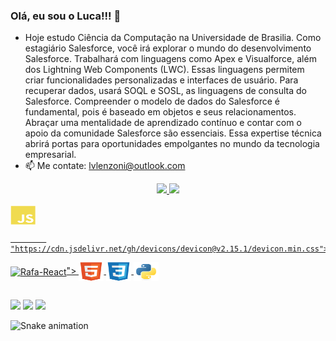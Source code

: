 ### Olá, eu sou o Luca!!! 👋
- Hoje estudo Ciência da Computação na Universidade de Brasilia.
Como estagiário Salesforce, você irá explorar o mundo do desenvolvimento Salesforce. Trabalhará com linguagens como Apex e Visualforce, além dos Lightning Web Components (LWC). Essas linguagens permitem criar funcionalidades personalizadas e interfaces de usuário. Para recuperar dados, usará SOQL e SOSL, as linguagens de consulta do Salesforce. Compreender o modelo de dados do Salesforce é fundamental, pois é baseado em objetos e seus relacionamentos. Abraçar uma mentalidade de aprendizado contínuo e contar com o apoio da comunidade Salesforce são essenciais. Essa expertise técnica abrirá portas para oportunidades empolgantes no mundo da tecnologia empresarial.
- 📫 Me contate: lvlenzoni@outlook.com

<div align="center">
  <a href="https://github.com/lucaverdade">
  <img height="180em" src="https://github-readme-stats.vercel.app/api?username=lucaverdade&show_icons=true&theme=dracula&include_all_commits=true&count_private=true"/>
  <img height="180em" src="https://github-readme-stats.vercel.app/api/top-langs/?username=lucaverdade&layout=compact&langs_count=7&theme=dracula"/>
</div>
<div style="display: inline_block"><br>
  <img align="center" alt="Rafa-Js" height="30" width="40" src="https://raw.githubusercontent.com/devicons/devicon/master/icons/javascript/javascript-plain.svg">
 
            "https://cdn.jsdelivr.net/gh/devicons/devicon@v2.15.1/devicon.min.css">
          
  <img align="center" alt="Rafa-React" height="30" width="40" src="https://cdn.jsdelivr.net/gh/devicons/devicon@v2.15.1/devicon.min.css">">
  <img align="center" alt="Rafa-HTML" height="30" width="40" src="https://raw.githubusercontent.com/devicons/devicon/master/icons/html5/html5-original.svg">
  <img align="center" alt="Rafa-CSS" height="30" width="40" src="https://raw.githubusercontent.com/devicons/devicon/master/icons/css3/css3-original.svg">
  <img align="center" alt="Rafa-Python" height="30" width="40" src="https://raw.githubusercontent.com/devicons/devicon/master/icons/python/python-original.svg">
  

  
  ##
 
<div> 

  <a href="https://instagram.com/lucaverdade" target="_blank" ><img src="https://img.shields.io/badge/-Instagram-%23E4405F?style=for-the-badge&logo=instagram&logoColor=white" target="_blank"></a>
 <a href="https://portfolio-lucalenzoni.herokuapp.com/ "  target="_blank" ><img src="https://img.shields.io/badge/Heroku-430098?style=for-the-badge&logo=heroku&logoColor=white" target="_blank"></a>
 <a href="https://www.linkedin.com/in/luca-lenzoni/" target="_blank"><img src="https://img.shields.io/badge/-LinkedIn-%230077B5?style=for-the-badge&logo=linkedin&logoColor=white" target="_blank"></a> 
 
  ![Snake animation](https://github.com/lucaverdade/lucaverdade/blob/output/github-contribution-grid-snake.svg)
 
</div>

